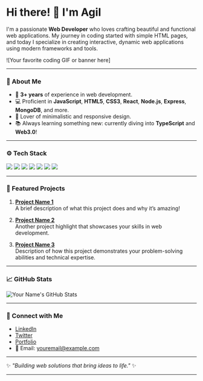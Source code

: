 # Hi there! 👋 I'm Agil 

I'm a passionate **Web Developer** who loves crafting beautiful and functional web applications. My journey in coding started with simple HTML pages, and today I specialize in creating interactive, dynamic web applications using modern frameworks and tools.

![Your favorite coding GIF or banner here]

---

### 🌟 About Me
- 🚀 **3+ years** of experience in web development.
- 💻 Proficient in **JavaScript**, **HTML5**, **CSS3**, **React**, **Node.js**, **Express**, **MongoDB**, and more.
- 🎨 Lover of minimalistic and responsive design.
- 📚 Always learning something new: currently diving into **TypeScript** and **Web3.0**!

---

### ⚙️ Tech Stack
<p>
  <img src="https://img.shields.io/badge/JavaScript-F7DF1E?style=flat-square&logo=javascript&logoColor=black" />
  <img src="https://img.shields.io/badge/React-61DAFB?style=flat-square&logo=react&logoColor=black" />
  <img src="https://img.shields.io/badge/Node.js-339933?style=flat-square&logo=node.js&logoColor=white" />
  <img src="https://img.shields.io/badge/Express.js-000000?style=flat-square&logo=express&logoColor=white" />
  <img src="https://img.shields.io/badge/MongoDB-4EA94B?style=flat-square&logo=mongodb&logoColor=white" />
  <img src="https://img.shields.io/badge/HTML5-E34F26?style=flat-square&logo=html5&logoColor=white" />
  <img src="https://img.shields.io/badge/CSS3-1572B6?style=flat-square&logo=css3&logoColor=white" />
</p>

---

### 💼 Featured Projects
1. **[Project Name 1](link-to-project)**  
   A brief description of what this project does and why it’s amazing!

2. **[Project Name 2](link-to-project)**  
   Another project highlight that showcases your skills in web development.

3. **[Project Name 3](link-to-project)**  
   Description of how this project demonstrates your problem-solving abilities and technical expertise.

---

### 📈 GitHub Stats
![Your Name's GitHub Stats](https://github-readme-stats.vercel.app/api?username=your-github-username&show_icons=true&theme=tokyonight)

---

### 🔗 Connect with Me
- [LinkedIn](https://linkedin.com/in/your-profile)
- [Twitter](https://twitter.com/your-handle)
- [Portfolio](https://your-portfolio.com)
- 📧 Email: youremail@example.com

---

✨ _"Building web solutions that bring ideas to life."_ ✨

---

